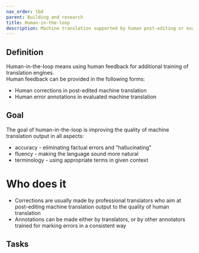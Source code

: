 ```yaml
---
nav_order: tbd
parent: Building and research
title: Human-in-the-loop
description: Machine translation supported by human post-editing or evaluation
---
```


## Definition

Human-in-the-loop means using human feedback for additional training of translation engines.  
Human feedback can be provided in the following forms:
* Human corrections in post-edited machine translation
* Human error annotations in evaluated machine translation

## Goal

The goal of human-in-the-loop is improving the quality of machine translation output in all aspects:
* accuracy - eliminating factual errors and "hallucinating"
* fluency - making the language sound more natural
* terminology - using appropriate terms in given context

# Who does it

* Corrections are usually made by professional translators who aim at post-editing machine translation output to the quality of human translation
* Annotations can be made either by translators, or by other annotators trained for marking errors in a consistent way

## Tasks